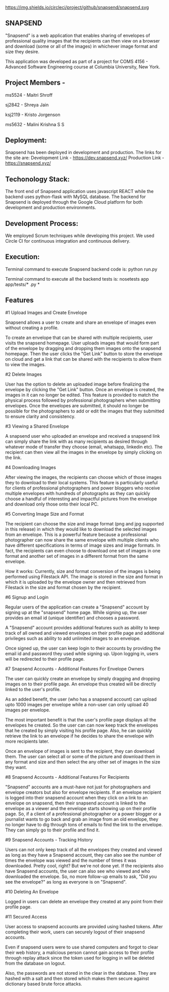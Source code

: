 
https://img.shields.io/circleci/project/github/snapsend/snapsend.svg

## SNAPSEND

"Snapsend" is a web application that enables sharing of envelopes of professional quality images that the recipients can then view on a browser and download (some or all of the images) in whichever image format and size they desire. 

This application was developed as part of a project for COMS 4156 - Advanced Software Engineering course at Columbia University, New York. 

## Project Members - 

ms5524 - Maitri Shroff

sj2842 - Shreya Jain

ksj2119 - Kristo Jorgenson

ms5632 - Malini Krishna S S



## Deployment:  
Snapsend has been deployed in development and production. 
The links for the site are:
Development Link - https://dev.snapsend.xyz/
Production Link - https://snapsend.xyz/


## Techonology Stack:
The front end of Snapsend application uses javascript REACT while the backend uses python-flask with MySQL database. 
The backend for Snapsend is deployed through the Google Cloud platform for both development and production environments.


## Development Process:
We employed Scrum techniques while developing this project.
We used Circle CI for continuous integration and continuous delivery. 

## Execution:
Terminal command to execute Snapsend backend code is:
python run.py

Terminal command to execute all the backend tests is: 
nosetests app app/tests/* .py *



## Features


#1 Upload Images and Create Envelope

Snapsend allows a user to create and share an envelope of images even without creating a profile. 

To create an envelope that can be shared with multiple recipients, user visits the snapsend homepage. User uploads images that would form part of the envelope by dragging and dropping them images onto the snapsend homepage. Then the user clicks the "Get Link" button to store the envelope on cloud and get a link that can be shared with the recipients to allow them to view the images.


#2 Delete Images

User has the option to delete an uploaded image before finalizing the envelope by clicking the "Get Link" button. Once an envelope is created, the images in it can no longer be edited. This feature is provided to match the physical process followed by professional photographers when submitting envelopes. Once the envelopes are submitted, it should no longer be possible for the photographers to add or edit the images that they submitted to ensure clarity and consistency.


#3 Viewing a Shared Envelope

A snapsend user who uploaded an envelope and received a snapsend link can simply share the link with as many recipients as desired through whatever mode of transfer they choose (email, whatsapp, linkedin etc). 
The recipient can then view all the images in the envelope by simply clicking on the link. 


#4 Downloading Images

After viewing the images, the recipients can choose which of those images they to download to their local systems. This feature is particularly useful for clients of professional photographers and power bloggers who receive multiple envelopes with hundreds of photographs as they can quickly choose a handful of interesting and impactful pictures from the envelope and download only those onto their local PC.  


#5 Converting Image Size and Format

The recipient can choose the size and image format (png and jpg supported in this release) in which they would like to download the selected images from an envelope. This is a powerful feature because a professional photographer can now share the same envelope with multiple clients who have different specifications in terms of image sizes and image formats. In fact, the recipients can even choose to download one set of images in one format and another set of images in a different format from the same envelope.


How it works: Currently, size and format conversion of the images is being performed using Filestack API. The image is stored in the size and format in which it is uploaded by the envelope owner and then retrieved from Filestack in the size and format chosen by the recipient.



#6 Signup and Login

Regular users of the application can create a "Snapsend" account by signing up at the "snapsend" home page. While signing up, the user provides an email id (unique identifier) and chooses a password. 

A "Snapsend" account provides additional features such as ability to keep track of all owned and viewed envelopes on their profile page and additional privileges such as ability to add unlimited images to an envelope.

Once signed up, the user can keep login to their accounts by providing the email id and password they used while signing up. Upon logging in, users will be redirected to their profile page.



#7 Snapsend Accounts - Additional Features For Envelope Owners

The user can quickly create an envelope by simply dragging and dropping images on to their profile page. An envelope thus created will be directly linked to the user's profile. 

As an added benefit, the user (who has a snapsend account) can upload upto 1000 images per envelope while a non-user can only upload 40 images per envelope. 

The most important benefit is that the user's profile page displays all the envelopes he created. So the user can can now keep track the envelopes that he created by simply visiting his profile page. Also, he can quickly retrieve the link to an envelope if he decides to share the envelope with more recipients later.

Once an envelope of images is sent to the recipient, they can download them. The user can select all or some of the picture and download them in any format and size and then select the any other set of images in the size they want. 


#8 Snapsend Accounts - Additional Features For Recipients

"Snapsend" accounts are a must-have not just for photographers and envelope creators but also for envelope recipients. If an envelope recipient is logged into their snapsend account when they click on a link to an envelope on snapsend, then their snapsend account is linked to the envelope as a viewer and the envelope starts showing up on their profile page. So, if a client of a professional photographer or a power blogger or a journalist wants to go back and grab an image from an old envelope, they no longer have to dig through tons of emails to find the link to the envelope. They can simply go to their profile and find it.



#9 Snapsend Accounts - Tracking History

Users can not only keep track of all the envelopes they created and viewed as long as they have a Snapsend account, they can also see the number of times the envelope was viewed and the number of times it was downloaded. Pretty cool, right? But we're not done yet. If the recipients also have Snapsend accounts, the user can also see who viewed and who downloaded the envelope. So, no more follow-up emails to ask, "Did you see the envelope?" as long as everyone is on "Snapsend".


#10 Deleting An Envelope 

Logged in users can delete an envelope they created at any point from their profile page. 



#11 Secured Access

User access to snapsend accounts are provided using hashed tokens. After completing their work, users can securely logout of their snapsend accounts. 

Even if snapsend users were to use shared computers and forgot to clear their web history, a malicious person cannot gain access to their profile through replay attack since the token used for logging in will be deleted from the database on logout.

Also, the passwords are not stored in the clear in the database. They are hashed with a salt and then stored which makes them secure against dictionary based brute force attacks.
